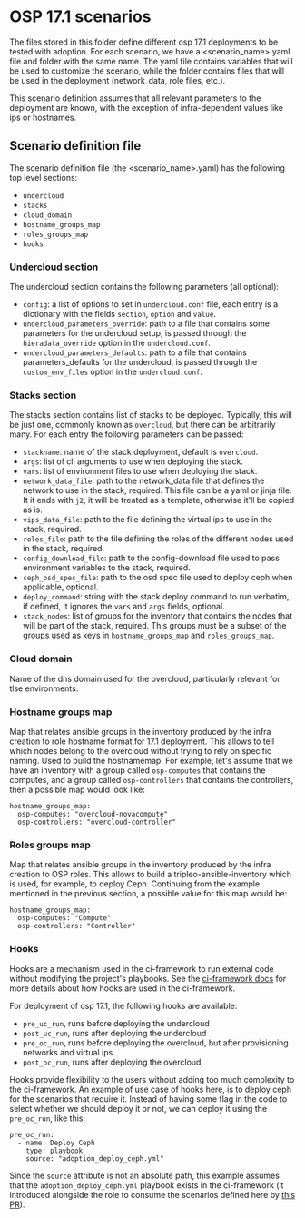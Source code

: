 # OSP 17.1 scenarios

The files stored in this folder define different osp 17.1 deployments to be
tested with adoption. For each scenario, we have a <scenario_name>.yaml file
and folder with the same name. The yaml file contains variables that will be
used to customize the scenario, while the folder contains files that will be
used in the deployment (network_data, role files, etc.).

This scenario definition assumes that all relevant parameters to the
deployment are known, with the exception of infra-dependent values like ips or
hostnames.

## Scenario definition file

The scenario definition file (the <scenario_name>.yaml) has the following top
level sections:

- `undercloud`
- `stacks`
- `cloud_domain`
- `hostname_groups_map`
- `roles_groups_map`
- `hooks`

### Undercloud section

The undercloud section contains the following parameters (all optional):

- `config`: a list of options to set in `undercloud.conf` file, each entry is
a dictionary with the fields `section`, `option` and `value`.
- `undercloud_parameters_override`: path to a file that contains some parameters
for the undercloud setup, is passed through the `hieradata_override` option in
the `undercloud.conf`.
- `undercloud_parameters_defaults`: path to a file that contains
parameters_defaults for the undercloud, is passed through the `custom_env_files`
option in the `undercloud.conf`.

### Stacks section

The stacks section contains list of stacks to be deployed. Typically, this will
be just one, commonly known as `overcloud`, but there can be arbitrarily many.
For each entry the following parameters can be passed:

- `stackname`: name of the stack deployment, default is `overcloud`.
- `args`: list of cli arguments to use when deploying the stack.
- `vars`: list of environment files to use when deploying the stack.
- `network_data_file`:  path to the network_data file that defines the network
to use in the stack, required. This file can be a yaml or jinja file. It it
ends with `j2`, it will be treated as a template, otherwise it'll be copied as
is.
- `vips_data_file`:  path to the file defining the virtual ips to use in the
stack, required.
- `roles_file`: path to the file defining the roles of the different nodes
used in the stack, required.
- `config_download_file`: path to the config-download file used to pass
environment variables to the stack, required.
- `ceph_osd_spec_file`: path to the osd spec file used to deploy ceph when
applicable, optional.
- `deploy_command`: string with the stack deploy command to run verbatim,
if defined, it ignores the `vars` and `args` fields, optional.
- `stack_nodes`: list of groups for the inventory that contains the nodes that
will be part of the stack, required. This groups must be a subset of the groups
used as keys in `hostname_groups_map` and `roles_groups_map`.

### Cloud domain

Name of the dns domain used for the overcloud, particularly relevant for tlse
environments.

### Hostname groups map

Map that relates ansible groups in the inventory produced by the infra creation
to role hostname format for 17.1 deployment. This allows to tell which nodes
belong to the overcloud without trying to rely on specific naming. Used to
build the hostnamemap. For example, let's assume that we have an inventory with
a group called `osp-computes` that contains the computes, and a group called
`osp-controllers` that contains the controllers, then a possible map would look
like:

```
hostname_groups_map:
  osp-computes: "overcloud-novacompute"
  osp-controllers: "overcloud-controller"
```

### Roles groups map

Map that relates ansible groups in the inventory produced by the infra creation
to OSP roles. This allows to build a tripleo-ansible-inventory which is used,
for example, to deploy Ceph. Continuing from the example mentioned in the
previous section, a possible value for this map would be:

```
hostname_groups_map:
  osp-computes: "Compute"
  osp-controllers: "Controller"
```

### Hooks

Hooks are a mechanism used in the ci-framework to run external code without
modifying the project's playbooks. See the [ci-framework
docs](https://ci-framework.readthedocs.io/en/latest/roles/run_hook.html) for
more details about how hooks are used in the ci-framework.

For deployment of osp 17.1, the following hooks are available:

- `pre_uc_run`, runs before deploying the undercloud
- `post_uc_run`, runs after deploying the undercloud
- `pre_oc_run`, runs before deploying the overcloud, but after provisioning
networks and virtual ips
- `post_oc_run`, runs after deploying the overcloud

Hooks provide flexibility to the users without adding too much complexity to
the ci-framework. An example of use case of hooks here, is to deploy ceph for
the scenarios that require it. Instead of having some flag in the code to
select whether we should deploy it or not, we can deploy it using the
`pre_oc_run`, like this:

```
pre_oc_run:
  - name: Deploy Ceph
    type: playbook
    source: "adoption_deploy_ceph.yml"
```

Since the `source` attribute is not an absolute path, this example assumes that
the `adoption_deploy_ceph.yml` playbook exists in the ci-framework (it
introduced alongside the role to consume the scenarios defined here by
[this PR](https://github.com/openstack-k8s-operators/ci-framework/pull/2297)).
